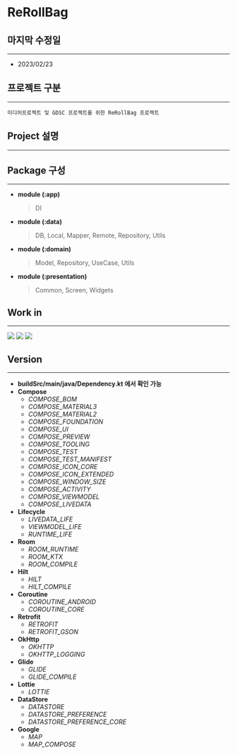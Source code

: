 # ReRollBag


## 마지막 수정일

---------------------------------------------------
+ 2023/02/23

## 프로젝트 구분

---------------------------------------------------
    미디어프로젝트 및 GDSC 프로젝트를 위한 ReRollBag 프로젝트


## Project 설명

---------------------------------------------------



## Package 구성

---------------------------------------------------
+ **module (:app)**
  > DI
+ **module (:data)**
  > DB, Local, Mapper, Remote, Repository, Utils
+ **module (:domain)**
  > Model, Repository, UseCase, Utils
+ **module (:presentation)**
  > Common, Screen, Widgets

## Work in

---------------------------------------------------
<img src="https://img.shields.io/badge/Kotlin-black?logo=Kotlin&logoColor=ColorName&style=ShieldStyle" /> <img src="https://img.shields.io/badge/AndroidStudio-black?logo=AndroidStudio&logoColor=ColorName&style=ShieldStyle" /> <img src="https://img.shields.io/badge/GitHub-black?logo=GitHub&logoColor=ColorName&style=ShieldStyle" />

## Version

---------------------------------------------------
+ **buildSrc/main/java/Dependency.kt 에서 확인 가능**
+ **Compose**
    + _COMPOSE_BOM_
    + _COMPOSE_MATERIAL3_
    + _COMPOSE_MATERIAL2_
    + _COMPOSE_FOUNDATION_
    + _COMPOSE_UI_
    + _COMPOSE_PREVIEW_
    + _COMPOSE_TOOLING_
    + _COMPOSE_TEST_
    + _COMPOSE_TEST_MANIFEST_
    + _COMPOSE_ICON_CORE_
    + _COMPOSE_ICON_EXTENDED_
    + _COMPOSE_WINDOW_SIZE_
    + _COMPOSE_ACTIVITY_
    + _COMPOSE_VIEWMODEL_
    + _COMPOSE_LIVEDATA_
+ **Lifecycle**
    + _LIVEDATA_LIFE_
    + _VIEWMODEL_LIFE_
    + _RUNTIME_LIFE_
+ **Room**
    + _ROOM_RUNTIME_
    + _ROOM_KTX_
    + _ROOM_COMPILE_
+ **Hilt**
    + _HILT_
    + _HILT_COMPILE_
+ **Coroutine**
    + _COROUTINE_ANDROID_
    + _COROUTINE_CORE_
+ **Retrofit**
    + _RETROFIT_
    + _RETROFIT_GSON_
+ **OkHttp**
    + _OKHTTP_
    + _OKHTTP_LOGGING_
+ **Glide**
    + _GLIDE_
    + _GLIDE_COMPILE_
+ **Lottie**
  + _LOTTIE_
+ **DataStore**
  + _DATASTORE_
  + _DATASTORE_PREFERENCE_
  + _DATASTORE_PREFERENCE_CORE_
+ **Google**
  + _MAP_
  + _MAP_COMPOSE_